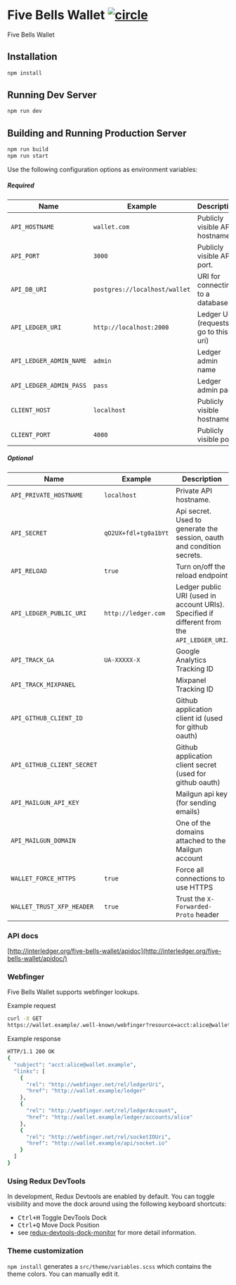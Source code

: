 # Five Bells Wallet [![circle][circle-image]][circle-url]

[circle-image]: https://circleci.com/gh/interledger/five-bells-wallet.svg?style=shield&circle-token=65d802e1ea641aabcc95f8d28f2c6ade577716a9
[circle-url]: https://circleci.com/gh/interledger/five-bells-wallet

Five Bells Wallet

## Installation

```bash
npm install
```

## Running Dev Server

```bash
npm run dev
```

## Building and Running Production Server

```bash
npm run build
npm run start
```

Use the following configuration options as environment variables:

##### Required

Name | Example | Description |
---- | ------- | ----------- |
`API_HOSTNAME` | `wallet.com` | Publicly visible API hostname.
`API_PORT` | `3000` | Publicly visible API port.
`API_DB_URI` | `postgres://localhost/wallet` | URI for connecting to a database.    
`API_LEDGER_URI` | `http://localhost:2000` | Ledger URI (requests go to this uri)
`API_LEDGER_ADMIN_NAME` | `admin` | Ledger admin name
`API_LEDGER_ADMIN_PASS` | `pass` | Ledger admin pass
`CLIENT_HOST` | `localhost` | Publicly visible hostname
`CLIENT_PORT` | `4000` | Publicly visible port

##### Optional

Name | Example | Description |
---- | ------- | ----------- |
`API_PRIVATE_HOSTNAME` | `localhost` | Private API hostname.
`API_SECRET` | `qO2UX+fdl+tg0a1bYt` | Api secret. Used to generate the session, oauth and condition secrets.
`API_RELOAD` | `true` | Turn on/off the reload endpoint
`API_LEDGER_PUBLIC_URI` | `http://ledger.com` | Ledger public URI (used in account URIs). Specified if different from the `API_LEDGER_URI`.
`API_TRACK_GA` | `UA-XXXXX-X` | Google Analytics Tracking ID
`API_TRACK_MIXPANEL` | | Mixpanel Tracking ID
`API_GITHUB_CLIENT_ID` | | Github application client id (used for github oauth)
`API_GITHUB_CLIENT_SECRET` | | Github application client secret (used for github oauth)
`API_MAILGUN_API_KEY` | | Mailgun api key (for sending emails)
`API_MAILGUN_DOMAIN` | | One of the domains attached to the Mailgun account
`WALLET_FORCE_HTTPS` | `true` | Force all connections to use HTTPS
`WALLET_TRUST_XFP_HEADER` | `true` | Trust the `X-Forwarded-Proto` header

### API docs
[http://interledger.org/five-bells-wallet/apidoc](http://interledger.org/five-bells-wallet/apidoc/)

### Webfinger
Five Bells Wallet supports webfinger lookups.

Example request 
```bash
curl -X GET
https://wallet.example/.well-known/webfinger?resource=acct:alice@wallet.example
```

Example response 
```bash
HTTP/1.1 200 OK
{
  "subject": "acct:alice@wallet.example",
  "links": [
    {
      "rel": "http://webfinger.net/rel/ledgerUri",
      "href": "http://wallet.example/ledger"
    },
    {
      "rel": "http://webfinger.net/rel/ledgerAccount",
      "href": "http://wallet.example/ledger/accounts/alice"
    },
    {
      "rel": "http://webfinger.net/rel/socketIOUri",
      "href": "http://wallet.example/api/socket.io"
    }
  ]
}
```

### Using Redux DevTools

In development, Redux Devtools are enabled by default. You can toggle visibility and move the dock around using the following keyboard shortcuts:

- <kbd>Ctrl+H</kbd> Toggle DevTools Dock
- <kbd>Ctrl+Q</kbd> Move Dock Position
- see [redux-devtools-dock-monitor](https://github.com/gaearon/redux-devtools-dock-monitor) for more detail information.

### Theme customization

`npm install` generates a `src/theme/variables.scss` which contains the theme colors. You can manually edit it.
